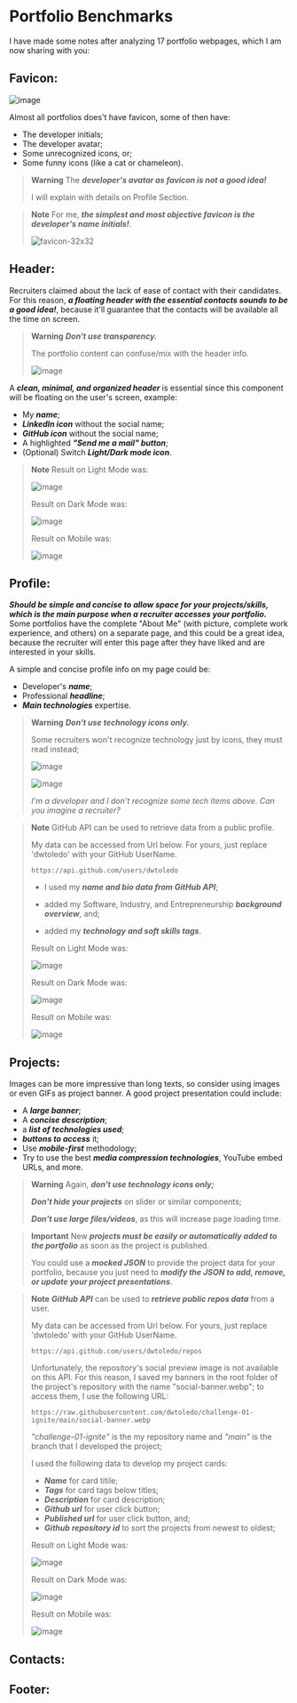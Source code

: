 # Portfolio Benchmarks
I have made some notes after analyzing 17 portfolio webpages, which I am now sharing with you:

## Favicon:
![image](https://github.com/dwtoledo/New-Portfolio/assets/11148858/cbb02119-8d11-4042-b869-e5ced2e5463f)

Almost all portfolios does't have favicon, some of then have:
- The developer initials;
- The developer avatar;
- Some unrecognized icons, or;
- Some funny icons (like a cat or chameleon).

> **Warning**
> The ***developer's avatar as favicon is not a good idea!***
>
> I will explain with details on Profile Section.

> **Note**
> For me, ***the simplest and most objective favicon is the developer's name initials!***.
> 
> ![favicon-32x32](https://github.com/dwtoledo/New-Portfolio/assets/11148858/31b121c5-f226-4d5e-848f-0be35eb8ef9e)


## Header:
Recruiters claimed about the lack of ease of contact with their candidates. For this reason, ***a floating header with the essential contacts sounds to be a good idea!***, because it'll guarantee that the contacts will be available all the time on screen.

> **Warning**
> ***Don't use transparency.***
> 
> The portfolio content can confuse/mix with the header info.
> 
> ![image](https://github.com/dwtoledo/New-Portfolio/assets/11148858/12689fc8-6141-4383-975a-ec2130db04b0)

A ***clean, minimal, and organized header*** is essential since this component will be floating on the user's screen, example:
- My ***name***;
- ***LinkedIn icon*** without the social name;
- ***GitHub icon*** without the social name;
- A highlighted ***"Send me a mail" button***;
- (Optional) Switch ***Light/Dark mode icon***.

> **Note**
> Result on Light Mode was:
> 
> ![image](https://github.com/dwtoledo/New-Portfolio/assets/11148858/501257cf-6643-46dc-9681-fe65981b2283)
> 
> Result on Dark Mode was:
> 
> ![image](https://github.com/dwtoledo/New-Portfolio/assets/11148858/d9dc0d46-ebd1-4002-ae27-f83dc76d83b0)
> 
> Result on Mobile was:
> 
> ![image](https://github.com/dwtoledo/New-Portfolio/assets/11148858/7bec22fb-96f9-4317-9640-81a861c2dff4)

## Profile:

***Should be simple and concise to allow space for your projects/skills, which is the main purpose when a recruiter accesses your portfolio.*** Some portfolios have the complete "About Me" (with picture, complete work experience, and others) on a separate page, and this could be a great idea, because the recruiter will enter this page after they have liked and are interested in your skills.

A simple and concise profile info on my page could be:
- Developer's ***name***;
- Professional ***headline***;
- ***Main technologies*** expertise.
  
> **Warning**
> ***Don't use technology icons only.***
>
> Some recruiters won't recognize technology just by icons, they must read instead;
>
>![image](https://github.com/dwtoledo/New-Portfolio/assets/11148858/ad6f8217-0da0-478e-b6ce-934a8e85bc24)
>
> ![image](https://github.com/dwtoledo/New-Portfolio/assets/11148858/6ffeef54-0d36-482e-bd8b-a9c203f577a3)
> 
> *I'm a developer and I don't recognize some tech items above. Can you imagine a recruiter?*

> **Note**
> GitHub API can be used to retrieve data from a public profile.
>
> My data can be accessed from Url below. For yours, just replace 'dwtoledo' with your GitHub UserName.
> 
> ```
> https://api.github.com/users/dwtoledo
> ```
> 
> - I used my ***name and bio data from GitHub API***;
> 
> - added my Software, Industry, and Entrepreneurship ***background overview***, and;
> 
> - added my ***technology and soft skills tags***.
> 
> Result on Light Mode was:
> 
> ![image](https://github.com/dwtoledo/New-Portfolio/assets/11148858/d4d49f43-270e-41a6-9e1d-9f7e39c3edde)
> 
> Result on Dark Mode was:
> 
> ![image](https://github.com/dwtoledo/New-Portfolio/assets/11148858/86b7ee02-558c-44bd-a86a-3012476c177c)
> 
> Result on Mobile was:
> 
> ![image](https://github.com/dwtoledo/New-Portfolio/assets/11148858/60546e82-0870-4bfd-8acc-5a22723c237a)


## Projects:
Images can be more impressive than long texts, so consider using images or even GIFs as project banner. A good project presentation could include:
- A ***large banner***;
- A ***concise description***;
- a ***list of technologies used***;
- ***buttons to access*** it;
- Use ***mobile-first*** methodology;
- Try to use the best ***media compression technologies***, YouTube embed URLs, and more.

> **Warning**
> Again, ***don't use technology icons only;***
> 
> ***Don't hide your projects*** on slider or similar components;
> 
> ***Don't use large files/videos***, as this will increase page loading time. 

> **Important**
> New ***projects must be easily or automatically added to the portfolio*** as soon as the project is published.
>
> You could use a ***mocked JSON*** to provide the project data for your portfolio, because you just need to ***modify the JSON to add, remove, or update your project presentations***.

> **Note**
> ***GitHub API*** can be used to ***retrieve public repos data*** from a user.
>
> My data can be accessed from Url below. For yours, just replace 'dwtoledo' with your GitHub UserName.
>
> ```
> https://api.github.com/users/dwtoledo/repos
> ```
> Unfortunately, the repository's social preview image is not available on this API. For this reason, I saved my banners in the root folder of the project's repository with the name "social-banner.webp"; to access them, I use the following URL:
> ```
> https://raw.githubusercontent.com/dwtoledo/challenge-01-ignite/main/social-banner.webp
> ```
> *"challenge-01-ignite"* is the my repository name and *"main"* is the branch that I developed the project;
>
> I used the following data to develop my project cards:
> - ***Name*** for card titile;
> - ***Tags*** for card tags below titles;
> - ***Description*** for card description;
> - ***Github url*** for user click button;
> - ***Published url*** for user click button, and;
> - ***Github repository id*** to sort the projects from newest to oldest;
>
> Result on Light Mode was:
> 
> ![image](https://github.com/dwtoledo/New-Portfolio/assets/11148858/be7f2004-e4dc-45b9-92c0-6e2034d1a166)
> 
> Result on Dark Mode was:
> 
> ![image](https://github.com/dwtoledo/New-Portfolio/assets/11148858/84efdee9-3150-4b5b-a2e5-b1465675daec)
> 
> Result on Mobile was:
> 
> ![image](https://github.com/dwtoledo/New-Portfolio/assets/11148858/14d886bb-54b9-4e17-b08a-b1bece512b5b)


## Contacts:
## Footer:
